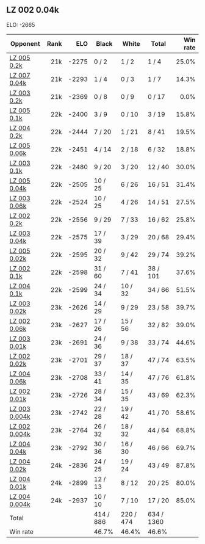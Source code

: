 ## LZ 002 0.04k ##

ELO: -2665

Opponent | Rank | ELO | Black | White | Total | Win rate
---------|-----:|----:|-------|-------|-------|-------:
[LZ 005 0.2k](LZ%20005%200.2k.md) | 21k | -2275 | 0 / 2 | 1 / 2 | 1 / 4 | 25.0%
[LZ 007 0.04k](LZ%20007%200.04k.md) | 21k | -2293 | 1 / 4 | 0 / 3 | 1 / 7 | 14.3%
[LZ 003 0.2k](LZ%20003%200.2k.md) | 21k | -2369 | 0 / 8 | 0 / 9 | 0 / 17 | 0.0%
[LZ 005 0.1k](LZ%20005%200.1k.md) | 22k | -2400 | 3 / 9 | 0 / 10 | 3 / 19 | 15.8%
[LZ 004 0.2k](LZ%20004%200.2k.md) | 22k | -2444 | 7 / 20 | 1 / 21 | 8 / 41 | 19.5%
[LZ 005 0.06k](LZ%20005%200.06k.md) | 22k | -2451 | 4 / 14 | 2 / 18 | 6 / 32 | 18.8%
[LZ 003 0.1k](LZ%20003%200.1k.md) | 22k | -2480 | 9 / 20 | 3 / 20 | 12 / 40 | 30.0%
[LZ 005 0.04k](LZ%20005%200.04k.md) | 22k | -2505 | 10 / 25 | 6 / 26 | 16 / 51 | 31.4%
[LZ 003 0.06k](LZ%20003%200.06k.md) | 22k | -2524 | 10 / 25 | 4 / 26 | 14 / 51 | 27.5%
[LZ 002 0.2k](LZ%20002%200.2k.md) | 22k | -2556 | 9 / 29 | 7 / 33 | 16 / 62 | 25.8%
[LZ 003 0.04k](LZ%20003%200.04k.md) | 22k | -2575 | 17 / 39 | 3 / 29 | 20 / 68 | 29.4%
[LZ 005 0.02k](LZ%20005%200.02k.md) | 22k | -2595 | 20 / 32 | 9 / 42 | 29 / 74 | 39.2%
[LZ 002 0.1k](LZ%20002%200.1k.md) | 22k | -2598 | 31 / 60 | 7 / 41 | 38 / 101 | 37.6%
[LZ 004 0.1k](LZ%20004%200.1k.md) | 22k | -2599 | 24 / 34 | 10 / 32 | 34 / 66 | 51.5%
[LZ 003 0.02k](LZ%20003%200.02k.md) | 23k | -2626 | 14 / 29 | 9 / 29 | 23 / 58 | 39.7%
[LZ 002 0.06k](LZ%20002%200.06k.md) | 23k | -2627 | 17 / 26 | 15 / 56 | 32 / 82 | 39.0%
[LZ 003 0.01k](LZ%20003%200.01k.md) | 23k | -2691 | 24 / 36 | 9 / 38 | 33 / 74 | 44.6%
[LZ 002 0.02k](LZ%20002%200.02k.md) | 23k | -2701 | 29 / 37 | 18 / 37 | 47 / 74 | 63.5%
[LZ 004 0.06k](LZ%20004%200.06k.md) | 23k | -2708 | 33 / 41 | 14 / 35 | 47 / 76 | 61.8%
[LZ 002 0.01k](LZ%20002%200.01k.md) | 23k | -2726 | 28 / 34 | 15 / 35 | 43 / 69 | 62.3%
[LZ 003 0.004k](LZ%20003%200.004k.md) | 23k | -2742 | 22 / 28 | 19 / 42 | 41 / 70 | 58.6%
[LZ 002 0.004k](LZ%20002%200.004k.md) | 23k | -2764 | 26 / 32 | 18 / 32 | 44 / 64 | 68.8%
[LZ 004 0.04k](LZ%20004%200.04k.md) | 23k | -2792 | 30 / 36 | 16 / 30 | 46 / 66 | 69.7%
[LZ 004 0.02k](LZ%20004%200.02k.md) | 24k | -2836 | 24 / 25 | 19 / 24 | 43 / 49 | 87.8%
[LZ 004 0.01k](LZ%20004%200.01k.md) | 24k | -2899 | 12 / 13 | 8 / 12 | 20 / 25 | 80.0%
[LZ 004 0.004k](LZ%20004%200.004k.md) | 24k | -2937 | 10 / 10 | 7 / 10 | 17 / 20 | 85.0%
Total | | | 414 / 886 | 220 / 474 | 634 / 1360 | 
Win rate| | | 46.7% | 46.4% | 46.6% | 
